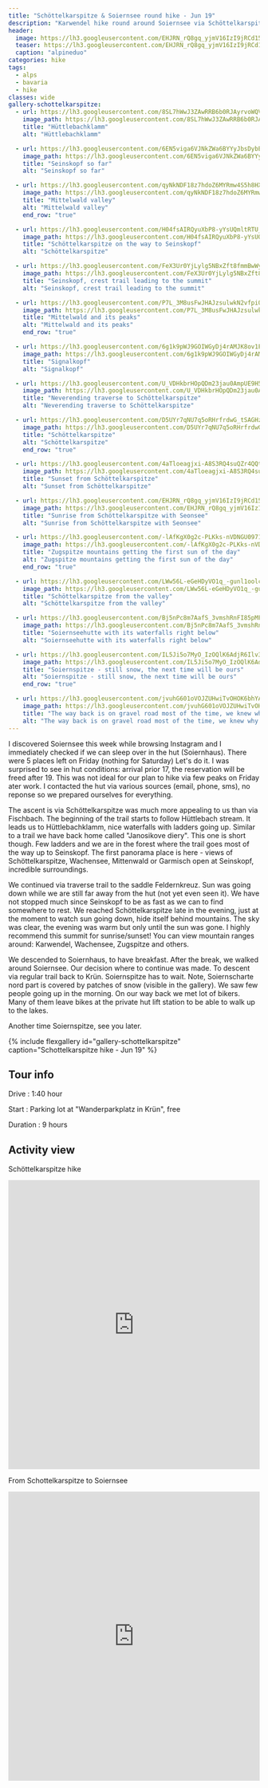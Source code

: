 ```yaml
---
title: "Schöttelkarspitze & Soiernsee round hike - Jun 19"
description: "Karwendel hike round around Soiernsee via Schöttelkarspitze"
header:
  image: https://lh3.googleusercontent.com/EHJRN_rQ8gq_yjmV16IzI9jRCd15O6IGAdZLD04PJ7OZkho5e8BjCB29j4XdVQna9wUORCZQ-Zg3_rzAPh6PlNh7dI-Roe0L7lhbqg0vEz6BWgbcJPlj6baa6XEzfg4F9vkCBXI3o0NVh4CzhnNIM__Jcr9WcM6loRuVgeyyX-uy8wlotrt-0aUu8r_a3RC6WLnyvqbqRpRzRiEWuEMbx7yzdyF1WdQrWrR0v5M6rfCx-znvuvklDdzjITkVpP62n6wrCHT_eN1IVTSEoLfsWodoFl-iKi4Em9isKQNkVy4tT8qTiZPslbLjMITBQ84owqUkOueQJ5O-ZKyHcd18elnVJHSgEIHYPOiGh55DFc1REaRPwjqp5MwxwvJU2a_RAYWxkkyokHHCyDqddsv9efDlAhBs06Jh_xlmfBKgSMBTHVq1HGa5vuuaDkC5Qoct1C9X28UakextwS9ZmBDS8PwiVOgmW7b2EwhuXallk9viuYp5rTL74MPA0u2548-3NjrHb3Kcoq9Y5aXsjvsC5y-Vj2lft212D8LEHZQBFI1j97VE2mGCRJbS43LVLFcsds1MQsDYrFz0rJYAVjY0uuWSAgKNC_f0xCiIJBfQytaI8uPcNO-2Jbek7q5N77lzt0M3ZQFoL2SJp65bOe9OlkTgSVDk3zSvpTmgH6h9mHEVy4HL7kBot_kWJW0Lg5M43nh4asYiTtErPt5n-fZi6-k_wg=w2736-h1318-no
  teaser: https://lh3.googleusercontent.com/EHJRN_rQ8gq_yjmV16IzI9jRCd15O6IGAdZLD04PJ7OZkho5e8BjCB29j4XdVQna9wUORCZQ-Zg3_rzAPh6PlNh7dI-Roe0L7lhbqg0vEz6BWgbcJPlj6baa6XEzfg4F9vkCBXI3o0NVh4CzhnNIM__Jcr9WcM6loRuVgeyyX-uy8wlotrt-0aUu8r_a3RC6WLnyvqbqRpRzRiEWuEMbx7yzdyF1WdQrWrR0v5M6rfCx-znvuvklDdzjITkVpP62n6wrCHT_eN1IVTSEoLfsWodoFl-iKi4Em9isKQNkVy4tT8qTiZPslbLjMITBQ84owqUkOueQJ5O-ZKyHcd18elnVJHSgEIHYPOiGh55DFc1REaRPwjqp5MwxwvJU2a_RAYWxkkyokHHCyDqddsv9efDlAhBs06Jh_xlmfBKgSMBTHVq1HGa5vuuaDkC5Qoct1C9X28UakextwS9ZmBDS8PwiVOgmW7b2EwhuXallk9viuYp5rTL74MPA0u2548-3NjrHb3Kcoq9Y5aXsjvsC5y-Vj2lft212D8LEHZQBFI1j97VE2mGCRJbS43LVLFcsds1MQsDYrFz0rJYAVjY0uuWSAgKNC_f0xCiIJBfQytaI8uPcNO-2Jbek7q5N77lzt0M3ZQFoL2SJp65bOe9OlkTgSVDk3zSvpTmgH6h9mHEVy4HL7kBot_kWJW0Lg5M43nh4asYiTtErPt5n-fZi6-k_wg=w800-h300-no
  caption: "alpineduo"
categories: hike
tags:
  - alps
  - bavaria
  - hike
classes: wide
gallery-schottelkarspitze:
  - url: https://lh3.googleusercontent.com/8SL7hWwJ3ZAwRRB6b0RJAyrvoWQVeEVgyK0aH0HP0O0tAD6yhuPLeOF2BaiuamSVXA7bYPWfM1ZfJ9GKTgH0M2eVQ6zq30HkHZ3bvDM1DQ4cRMJSCCrEAYlIDbuN1Z4T26jMFrmlRC5Ja2yxneUHfvee3Yr6Q1YC_DSYMO-NfZzYzO1A-_P7nMewf2mhR20Xwx-JvW5pcEl1dJu7ApQN02On7qPrLOQIb02qQLK65vVyokrt18JMlp5qqEs2l9AUGnsp5nU6T656YTEK7LETEiF3S6T6bCgfJcquulXAi-APuVrctupsUvHCmFVyT4HDKgVLt8Fw61uVckRLrPbxTRAkkMyr38dUfTjeZoP9K4kk0RMwoBdIjriHnLaraaAdXxdUoqe5WBQT7PDQw19H4xFjzCinQQzQOOBHZJpCcL-yCc7INL0q_sC2jpn2eowRdcUlU7RAczcy5pmNM7p0UuJ1YGd7Y5nDdVZdXjw4knUNw5vxL8xbgbKX_xZIyYoiCNYRRuM1hxN_pGfHIDBWjFAeGU5j7yqa11m3T3fQDWtXExWOSvcxX-63gfHg63tCgnlNhCRdRi3v1gG8cAG7IBcra028LNw_su6LvYXLN8mAxwXcDwu-gcOe-9hRbLXrhxXCb03kBJEtpkc3keeUl9YEmmuLi_d7eNradYfqTX0vvTwq2KpESI-ufjrMirZQYoBCNMDimWZWUHFeW3NgoedizQ=w1156-h1540-no
    image_path: https://lh3.googleusercontent.com/8SL7hWwJ3ZAwRRB6b0RJAyrvoWQVeEVgyK0aH0HP0O0tAD6yhuPLeOF2BaiuamSVXA7bYPWfM1ZfJ9GKTgH0M2eVQ6zq30HkHZ3bvDM1DQ4cRMJSCCrEAYlIDbuN1Z4T26jMFrmlRC5Ja2yxneUHfvee3Yr6Q1YC_DSYMO-NfZzYzO1A-_P7nMewf2mhR20Xwx-JvW5pcEl1dJu7ApQN02On7qPrLOQIb02qQLK65vVyokrt18JMlp5qqEs2l9AUGnsp5nU6T656YTEK7LETEiF3S6T6bCgfJcquulXAi-APuVrctupsUvHCmFVyT4HDKgVLt8Fw61uVckRLrPbxTRAkkMyr38dUfTjeZoP9K4kk0RMwoBdIjriHnLaraaAdXxdUoqe5WBQT7PDQw19H4xFjzCinQQzQOOBHZJpCcL-yCc7INL0q_sC2jpn2eowRdcUlU7RAczcy5pmNM7p0UuJ1YGd7Y5nDdVZdXjw4knUNw5vxL8xbgbKX_xZIyYoiCNYRRuM1hxN_pGfHIDBWjFAeGU5j7yqa11m3T3fQDWtXExWOSvcxX-63gfHg63tCgnlNhCRdRi3v1gG8cAG7IBcra028LNw_su6LvYXLN8mAxwXcDwu-gcOe-9hRbLXrhxXCb03kBJEtpkc3keeUl9YEmmuLi_d7eNradYfqTX0vvTwq2KpESI-ufjrMirZQYoBCNMDimWZWUHFeW3NgoedizQ=w300-h400-no
    title: "Hüttlebachklamm"
    alt: "Hüttlebachklamm"

  - url: https://lh3.googleusercontent.com/6EN5viga6VJNkZWa6BYYyJbsDybEeNGwVxBST6mcCYC1zDxEuxBLPpSsJWcPRQXv7Z4P_ytdKO6xo7GdOOroLfXQSChvPTgZJ5pAW-10QqsOismZEY6F8govUjDkroMmFA3tzQXGofy629WtR3O9ICM7CE594x80VZm1Z6DVdhiiwxq9dW2xVtFBSxHk0leR9FZR1GkSN4r2UUFTRGa3WBlaB7TnD_QlSgMxN5hNtJMTjcpuKdtJiMadRheKolKRHms0lEWALcXsUbnLr09UdL6K9oI8GRSdBjzcqNHZpA7vgh3Is_h6-m1a6WiwPULOxngVEdicjYRGnAc-Cgkrg1P5PLC0HXIZCMY9Et-_rCYBSTRi8oBIKu4CT4AOTGfRoF1VntKmZsMNzRk4VNEGobmVSht-ZjVFIEKfXIU7SsAK8J78LSZ-UBqNI0sTDZcO83EF2endA0sAJOWV3kganbq6SWcXjQqurh3hu-p6ixHeVNPxRIbdIVydGq4rsQcezhqgB67V00ZqaLYLdpfU1RqTgu3O6XuD8hlP-x4L41FikXisxREDPl711H5LOkEkAOsATZ8RC7NjmzTjPd9ESjY9p02vvQpRFivzxq8uxVixXRX1z75F98qNezGRhrVvLPD71EP1guYRyRN5n5q1Q83sH7NVZnZILIM8LP1Li6rtoWtI2zoEnwfYQ9jpdV0eYHpll_VT5XvswjQl702Khdsalg=w2054-h1542-no
    image_path: https://lh3.googleusercontent.com/6EN5viga6VJNkZWa6BYYyJbsDybEeNGwVxBST6mcCYC1zDxEuxBLPpSsJWcPRQXv7Z4P_ytdKO6xo7GdOOroLfXQSChvPTgZJ5pAW-10QqsOismZEY6F8govUjDkroMmFA3tzQXGofy629WtR3O9ICM7CE594x80VZm1Z6DVdhiiwxq9dW2xVtFBSxHk0leR9FZR1GkSN4r2UUFTRGa3WBlaB7TnD_QlSgMxN5hNtJMTjcpuKdtJiMadRheKolKRHms0lEWALcXsUbnLr09UdL6K9oI8GRSdBjzcqNHZpA7vgh3Is_h6-m1a6WiwPULOxngVEdicjYRGnAc-Cgkrg1P5PLC0HXIZCMY9Et-_rCYBSTRi8oBIKu4CT4AOTGfRoF1VntKmZsMNzRk4VNEGobmVSht-ZjVFIEKfXIU7SsAK8J78LSZ-UBqNI0sTDZcO83EF2endA0sAJOWV3kganbq6SWcXjQqurh3hu-p6ixHeVNPxRIbdIVydGq4rsQcezhqgB67V00ZqaLYLdpfU1RqTgu3O6XuD8hlP-x4L41FikXisxREDPl711H5LOkEkAOsATZ8RC7NjmzTjPd9ESjY9p02vvQpRFivzxq8uxVixXRX1z75F98qNezGRhrVvLPD71EP1guYRyRN5n5q1Q83sH7NVZnZILIM8LP1Li6rtoWtI2zoEnwfYQ9jpdV0eYHpll_VT5XvswjQl702Khdsalg=w400-h300-no
    title: "Seinskopf so far"
    alt: "Seinskopf so far"

  - url: https://lh3.googleusercontent.com/qyNkNDF18z7hdoZ6MYRmw4S5h8HXGZdOshlS6ILiW3K6pI1jigtXo3_nPjoiVJQyzI_nTkFpTnZDRQd8JijbGOvxV0nC3XqilKO1WnlivMJTwMdIZF7dN7CYGvUZB7XdI4h06biHMoNvk7GxBvNijZJytl652Gsoo0KIAXv_-HkvTopHDBZy8Yjp4R_SkpelnCOQzGOB7jnOyd1MOJpakYnzdFHoXGUYB0DmbXN2Dfn1Ja0O4HDCYafd-3VWgl-HPWKPpuXEIRawFdLJInYyp3GCiU_Ka-yKmbbwBkbDbOltedTUaPeyuZFLsiXUVjrLjH-w-gy5sGuAT1m50Ixl6BlPU7W6Dm11yhfO5B--cKMjn-PR98h5z-b7ikO2JqqsM1vsSixdx93QYQ6Pmz8xKIcqszHwENDODVSgeqY5yBZfWzE0Bz_9WDbtgaHQFf8z1wiXyCTP7GGhAI5ktzF8oLPli0o0V-i7lg_3HffDXRayCW-aurCwDFd9mp4CYa9B01i32a4PVRQo181eGtPUxoHmURaH8W_cpAGA0waj9kh5wmhrA4rKuO9FOG8q1OxSnFJaB3ejdjZP-hFlJxxq8MOzloKwQX9BAMvUZEfTFaZDIRIjdToRAdZ2aqIu4zGlgNQiXb_AQAXiDTZkOUXxw8cLDf5ZaMFcr5t1Idj-k6z-rXrq8DoyBpH_6-lUhRlMSp26FyF8TwiB3mAo7OuYMF59rA=w2612-h1540-no
    image_path: https://lh3.googleusercontent.com/qyNkNDF18z7hdoZ6MYRmw4S5h8HXGZdOshlS6ILiW3K6pI1jigtXo3_nPjoiVJQyzI_nTkFpTnZDRQd8JijbGOvxV0nC3XqilKO1WnlivMJTwMdIZF7dN7CYGvUZB7XdI4h06biHMoNvk7GxBvNijZJytl652Gsoo0KIAXv_-HkvTopHDBZy8Yjp4R_SkpelnCOQzGOB7jnOyd1MOJpakYnzdFHoXGUYB0DmbXN2Dfn1Ja0O4HDCYafd-3VWgl-HPWKPpuXEIRawFdLJInYyp3GCiU_Ka-yKmbbwBkbDbOltedTUaPeyuZFLsiXUVjrLjH-w-gy5sGuAT1m50Ixl6BlPU7W6Dm11yhfO5B--cKMjn-PR98h5z-b7ikO2JqqsM1vsSixdx93QYQ6Pmz8xKIcqszHwENDODVSgeqY5yBZfWzE0Bz_9WDbtgaHQFf8z1wiXyCTP7GGhAI5ktzF8oLPli0o0V-i7lg_3HffDXRayCW-aurCwDFd9mp4CYa9B01i32a4PVRQo181eGtPUxoHmURaH8W_cpAGA0waj9kh5wmhrA4rKuO9FOG8q1OxSnFJaB3ejdjZP-hFlJxxq8MOzloKwQX9BAMvUZEfTFaZDIRIjdToRAdZ2aqIu4zGlgNQiXb_AQAXiDTZkOUXxw8cLDf5ZaMFcr5t1Idj-k6z-rXrq8DoyBpH_6-lUhRlMSp26FyF8TwiB3mAo7OuYMF59rA=w400-h300-no
    title: "Mittelwald valley"
    alt: "Mittelwald valley"
    end_row: "true"

  - url: https://lh3.googleusercontent.com/H04fsAIRQyuXbP8-yYsUQmltRTU_mb6NMGSYf7f9fQBtK47JsGUCyp-1CpVfyy-gho5p36H3PMt8bb9Wnq39jBYkpT92HyEZzLkhvLzoKlbCfooRCL1F1-U5oy1zLw1wO44-j-DJ2PCivgjK5QiMsDxvE1Hz9l0fQxtfh2zPBrLhE3DuYSb96wR3j03BWCApFiT8IAarEhokrr944h0Lrh7WppeKq9em14OI8IS0GHdnQ8upSx-ILYiDu4EOg840NUxeef7pxe3V96ifBk_U3WpL5xZjac-MQeW6ciiyCrf0jYQROws-4lpxSLBddKY9vG37CphA1aHRGel-am6lrQdg7Z02VRhFErdmmUzxNgQhXduCS-oMj1O2D1sVUayK1xvy6gM7KtSrqXU69IS4o3NUeaLYtv8Bvq4AuweOpqdrLAg7JXGYSW2gkMTdnlZKJRUTXM_rPFaEw6iKN5eN0pzA3TEBKeNC0EjTI32WBD66rHoOQMkcuhQKYeP1ZNZ9cWO6xiPq21GkxSdMDBCisIAMtg9xntOUy734jnd6w_fqRIJbQ71n6XWpfefwb9pQAWTt9LlF-TlCD7VKLNnnOFpYbqmrIdPfl70R3XuhK_VTPjSEC7uNurjN9l2KR8jR6g7YywX4zvgOZDUnVhGaTEfiyJl3jdsUcw6lar7mfTqh0SMZombZnOCRtpQaSqiLnbGtjL8V5bkzGZLlTtehGhQY2A=w1156-h1540-no
    image_path: https://lh3.googleusercontent.com/H04fsAIRQyuXbP8-yYsUQmltRTU_mb6NMGSYf7f9fQBtK47JsGUCyp-1CpVfyy-gho5p36H3PMt8bb9Wnq39jBYkpT92HyEZzLkhvLzoKlbCfooRCL1F1-U5oy1zLw1wO44-j-DJ2PCivgjK5QiMsDxvE1Hz9l0fQxtfh2zPBrLhE3DuYSb96wR3j03BWCApFiT8IAarEhokrr944h0Lrh7WppeKq9em14OI8IS0GHdnQ8upSx-ILYiDu4EOg840NUxeef7pxe3V96ifBk_U3WpL5xZjac-MQeW6ciiyCrf0jYQROws-4lpxSLBddKY9vG37CphA1aHRGel-am6lrQdg7Z02VRhFErdmmUzxNgQhXduCS-oMj1O2D1sVUayK1xvy6gM7KtSrqXU69IS4o3NUeaLYtv8Bvq4AuweOpqdrLAg7JXGYSW2gkMTdnlZKJRUTXM_rPFaEw6iKN5eN0pzA3TEBKeNC0EjTI32WBD66rHoOQMkcuhQKYeP1ZNZ9cWO6xiPq21GkxSdMDBCisIAMtg9xntOUy734jnd6w_fqRIJbQ71n6XWpfefwb9pQAWTt9LlF-TlCD7VKLNnnOFpYbqmrIdPfl70R3XuhK_VTPjSEC7uNurjN9l2KR8jR6g7YywX4zvgOZDUnVhGaTEfiyJl3jdsUcw6lar7mfTqh0SMZombZnOCRtpQaSqiLnbGtjL8V5bkzGZLlTtehGhQY2A=w300-h400-no
    title: "Schöttelkarspitze on the way to Seinskopf"
    alt: "Schöttelkarspitze"

  - url: https://lh3.googleusercontent.com/FeX3Ur0YjLylg5NBxZft8fmmBwWyCRBszL4fQ_Dfb_zbK-zzXX2MSgwIkdZ-W5HOWIkyLcasqATjG23myi_Bda5URUJpssxoKJ-FzVbKOi8C2DpMCuC4e00VMPc0muSYDGQXni9ymYDgaeXynt9DnNf_HvwD2hmcuS69NtB5TSuxKfnRDgiK4y3juzFSOeiHRP2_PFvN9WhCc6Nv-aRhZwq4AXVhKAoK3E4wnwNXW3GcxLt3N5HCXVxFm_haUw6O_QD86hstC5lWTuDwZljkKKC1MO95g_PbQCHPOJV5KW0bT2Kj2hxT2ZLTYxWULi3yi13mA5QXNSRE87w___DO-m5p-VRKIX0iL9NRLHfqnsWZl13RvRO9bmQNivKJR8K7JqEkJ3bNwLN6LFp0yXZUGQtpA6-Cz79XG4ph2fKpRkShyXj56ddg6nukUVW916mt3ojDVMY7Ne6KHKYRIh_yZyr5kuuRO0v4Q126wUTG5qzMY3xR_YMAyw7Lq56fgGRikcz8Wjt-b5UmgnfKec4Zi9aJLrctDG7P_A6qKR_x4ZqzPiPZJj0jhNNqbfZ7s89pa6-uIoWTO0y_5p5zJ14NjTwu8eeZQGHi-ysBRW4hjB4mcKauyIL34SIanc-sN0qwShGwMC8ouuf3tvkgP2BZfW0pz9BGMxaklxfDqL2fVIjQj4zdnoJMYGDR5vgz7hoILZ0j2gEqT3G2si6OXHkgax5Lyg=w1156-h1540-no
    image_path: https://lh3.googleusercontent.com/FeX3Ur0YjLylg5NBxZft8fmmBwWyCRBszL4fQ_Dfb_zbK-zzXX2MSgwIkdZ-W5HOWIkyLcasqATjG23myi_Bda5URUJpssxoKJ-FzVbKOi8C2DpMCuC4e00VMPc0muSYDGQXni9ymYDgaeXynt9DnNf_HvwD2hmcuS69NtB5TSuxKfnRDgiK4y3juzFSOeiHRP2_PFvN9WhCc6Nv-aRhZwq4AXVhKAoK3E4wnwNXW3GcxLt3N5HCXVxFm_haUw6O_QD86hstC5lWTuDwZljkKKC1MO95g_PbQCHPOJV5KW0bT2Kj2hxT2ZLTYxWULi3yi13mA5QXNSRE87w___DO-m5p-VRKIX0iL9NRLHfqnsWZl13RvRO9bmQNivKJR8K7JqEkJ3bNwLN6LFp0yXZUGQtpA6-Cz79XG4ph2fKpRkShyXj56ddg6nukUVW916mt3ojDVMY7Ne6KHKYRIh_yZyr5kuuRO0v4Q126wUTG5qzMY3xR_YMAyw7Lq56fgGRikcz8Wjt-b5UmgnfKec4Zi9aJLrctDG7P_A6qKR_x4ZqzPiPZJj0jhNNqbfZ7s89pa6-uIoWTO0y_5p5zJ14NjTwu8eeZQGHi-ysBRW4hjB4mcKauyIL34SIanc-sN0qwShGwMC8ouuf3tvkgP2BZfW0pz9BGMxaklxfDqL2fVIjQj4zdnoJMYGDR5vgz7hoILZ0j2gEqT3G2si6OXHkgax5Lyg=w300-h400-no
    title: "Seinskopf, crest trail leading to the summit"
    alt: "Seinskopf, crest trail leading to the summit"

  - url: https://lh3.googleusercontent.com/P7L_3M8usFwJHAJzsulwkN2vfpi0RbdJuRf7daxQDdB42jZSgtuihvHCLRs9mIGpFnfeBKocKUCYbV60jtPOksAeDztWaJF8dodP3tJckRXMTTsMbGujS9H85XLgK884Aav1YHuqF4NqCA6ecjPqYOT8nyq7gB3ReQkQhmSISNSpyw-o3wwxP67Mq9LAlGJloI1c_EMKVnNEmJsVv4tHfeMDRGonQPXKUoLsxaYd4_D9j4GlnUlotTyldZ_NoIU029HP-Mfm4TGtSHG0J3eUSve9w4jzh0t2x1K9uebzEJHE8z7VvOqevtdksv22N5OjtKyEE87NDynmfWK-EcaWYcviqUqWNYRkrtBgumNhdhHUy_w2kAdvMQhxChc89q7_XimQ8aRUHScFWn8elt_vZFRwrtjTwz_a4y2OwAR6KBOsOkWVDuLWSbu4rBmSBfW0UzhZDVSa23eQj_zlCXyBWE-dEZYHdl94NHMXzYdNinh6OPc1G8dVpuD2A4tHNQes62bq-Gqwk026MHVmOxAHWXNekgesV4RbqY-i8jMPoL26uqvRiqb4MaPBWDucrNonsr4dFFFztDmNDWqH9Z7Dn7IK_CQCegZACRAKL5CPfptG8irB01ZGH0V6eypUMNQ1eYtCu55EpQByehOOLbclG2cjjM0wxk8uS0NpmsQSACGHRYWuejlPY4PZxNn2tIHmkwZTCb9FTebJq3pwGDDYDdvrFg=w2736-h1116-no
    image_path: https://lh3.googleusercontent.com/P7L_3M8usFwJHAJzsulwkN2vfpi0RbdJuRf7daxQDdB42jZSgtuihvHCLRs9mIGpFnfeBKocKUCYbV60jtPOksAeDztWaJF8dodP3tJckRXMTTsMbGujS9H85XLgK884Aav1YHuqF4NqCA6ecjPqYOT8nyq7gB3ReQkQhmSISNSpyw-o3wwxP67Mq9LAlGJloI1c_EMKVnNEmJsVv4tHfeMDRGonQPXKUoLsxaYd4_D9j4GlnUlotTyldZ_NoIU029HP-Mfm4TGtSHG0J3eUSve9w4jzh0t2x1K9uebzEJHE8z7VvOqevtdksv22N5OjtKyEE87NDynmfWK-EcaWYcviqUqWNYRkrtBgumNhdhHUy_w2kAdvMQhxChc89q7_XimQ8aRUHScFWn8elt_vZFRwrtjTwz_a4y2OwAR6KBOsOkWVDuLWSbu4rBmSBfW0UzhZDVSa23eQj_zlCXyBWE-dEZYHdl94NHMXzYdNinh6OPc1G8dVpuD2A4tHNQes62bq-Gqwk026MHVmOxAHWXNekgesV4RbqY-i8jMPoL26uqvRiqb4MaPBWDucrNonsr4dFFFztDmNDWqH9Z7Dn7IK_CQCegZACRAKL5CPfptG8irB01ZGH0V6eypUMNQ1eYtCu55EpQByehOOLbclG2cjjM0wxk8uS0NpmsQSACGHRYWuejlPY4PZxNn2tIHmkwZTCb9FTebJq3pwGDDYDdvrFg=w400-h300-no
    title: "Mittelwald and its peaks"
    alt: "Mittelwald and its peaks"
    end_row: "true"

  - url: https://lh3.googleusercontent.com/6g1k9pWJ9GOIWGyDj4rAMJK8ov1FLnKmpJ3yEWyN8Na-RUgYeO00RpfxemKGYLCHo7TnRoJ5n7XqZXKH_Kla3eK8BQylxhqN9x59KM50GuscQEJmU5TBhKHGfVB7A-eC1TQDN-J4FTgiIinvZC1AuXXc4QszfRe-c-G9xi0So6D1YaLnwY9e_ut4iWirch8h05uhU2Oh6y3DJu3e2DMsCJGsmwBxfkrftVXM6d4QmFDc7Fa6DN_X9je6VUlQ6Y_wOmxbz9KwDnKeMbRJXNAzVJ9Rs7vNaXs3oHCgUIvw9wUjffZrthdysZh97ld2hGzfkvyf11nG9yFROeUxn7WUfA6p5DnIyjS7rF-wdUztATyNh5yI9vDpuYi1tWyvMpIrCmZIDk7qsL8FcgAGwjWCKxWrr9NAU9bmKumALHgdMXjZhsv4xigCN8ziM70Xrnq8zrWauAzVmFqNgUvo7qXemmQeyHlOOHfC28CJx1T4cK50jp3I1yOyjCQ0Ft-KgU0QMPkoitA2F_T7FMyxZ83wRlkS4zos6zcgd6ecYAEtGZmFGE1jBK7mhxj1Kn1ZCoCc_jCtJu7UVAlAx0sb4Hx4tVjMSUNarseplakWNZo1vkShmgMVGxfs7F_IXmBT8CDqlfOGQSiVDYY93y25fIh3F-xlCAfL5Z62caREpjXEUMDvoZxy0pq4Gvkx0ZL5BJgC-lkrzRVVjeYpp8KqcA22Z06hrA=w2054-h1542-no
    image_path: https://lh3.googleusercontent.com/6g1k9pWJ9GOIWGyDj4rAMJK8ov1FLnKmpJ3yEWyN8Na-RUgYeO00RpfxemKGYLCHo7TnRoJ5n7XqZXKH_Kla3eK8BQylxhqN9x59KM50GuscQEJmU5TBhKHGfVB7A-eC1TQDN-J4FTgiIinvZC1AuXXc4QszfRe-c-G9xi0So6D1YaLnwY9e_ut4iWirch8h05uhU2Oh6y3DJu3e2DMsCJGsmwBxfkrftVXM6d4QmFDc7Fa6DN_X9je6VUlQ6Y_wOmxbz9KwDnKeMbRJXNAzVJ9Rs7vNaXs3oHCgUIvw9wUjffZrthdysZh97ld2hGzfkvyf11nG9yFROeUxn7WUfA6p5DnIyjS7rF-wdUztATyNh5yI9vDpuYi1tWyvMpIrCmZIDk7qsL8FcgAGwjWCKxWrr9NAU9bmKumALHgdMXjZhsv4xigCN8ziM70Xrnq8zrWauAzVmFqNgUvo7qXemmQeyHlOOHfC28CJx1T4cK50jp3I1yOyjCQ0Ft-KgU0QMPkoitA2F_T7FMyxZ83wRlkS4zos6zcgd6ecYAEtGZmFGE1jBK7mhxj1Kn1ZCoCc_jCtJu7UVAlAx0sb4Hx4tVjMSUNarseplakWNZo1vkShmgMVGxfs7F_IXmBT8CDqlfOGQSiVDYY93y25fIh3F-xlCAfL5Z62caREpjXEUMDvoZxy0pq4Gvkx0ZL5BJgC-lkrzRVVjeYpp8KqcA22Z06hrA=w400-h300-no 
    title: "Signalkopf"
    alt: "Signalkopf"

  - url: https://lh3.googleusercontent.com/U_VDHkbrHOpQDm23jau0AmpUE9H5JMzxxXCJEooN1MAFdqpsDNwd42Htah_H9oYECVf6MRpvmGGlwyQnAXOAjOIt74JGAZhFjG7Wa6o6o4utIVDhjJ-KOuw8mGv8dRPJhUSpQGjtnfJ7gVyEtlA6N5fWxlsIDUswRUsntJ_QhHG8off4JNTporGrxa3TpCLl-zPJKmTM4inXpJGK1ScivfulYTL8nxt49kiVqqHyytho2ZUCsYFyaDuHdlis2FyKkFxHom9UjTGBQxKYUHZhXiH1OWfcn_hJTZzebX01RGpEaA129I0HQvTxWOnCJ_aZIAIofTZAy0TBejcKCkz1ReT8MmVCHrQL24Vb0Ig-_4aioxIqaELbWXpdwQ9dX7WHwldf9ckTDQ4GtsytfQAg0QkETJXlSpOyRNcjUV40GnLT8udiQF74EJ_gKmsblBHAaV-RYXgcJX2E_WOkLrT1l31ei5K-KpgMroLX4-KnaE4yx-weQ_om5CNfpgcvkuBoANntvq4g4UxxcVkb_IEacsXbq9JJPTPkT_91Gs9Y10aPL6c-WndHWXUzGlzp1Cw-P3Vbn9EH1yCvGHhhdhYj2s-_jA4GAk8ninduqp0WA240TdJUdTN1mYZ7Kk3_s6MltR8I79vb8wrRr14EyO0UqlNNVjuMHINgXQzXBStRqaXdO8SpS69Bs6BWFESb258gWcp-XAFiStLk5SbeRtVv8kNXGA=w1156-h1540-no
    image_path: https://lh3.googleusercontent.com/U_VDHkbrHOpQDm23jau0AmpUE9H5JMzxxXCJEooN1MAFdqpsDNwd42Htah_H9oYECVf6MRpvmGGlwyQnAXOAjOIt74JGAZhFjG7Wa6o6o4utIVDhjJ-KOuw8mGv8dRPJhUSpQGjtnfJ7gVyEtlA6N5fWxlsIDUswRUsntJ_QhHG8off4JNTporGrxa3TpCLl-zPJKmTM4inXpJGK1ScivfulYTL8nxt49kiVqqHyytho2ZUCsYFyaDuHdlis2FyKkFxHom9UjTGBQxKYUHZhXiH1OWfcn_hJTZzebX01RGpEaA129I0HQvTxWOnCJ_aZIAIofTZAy0TBejcKCkz1ReT8MmVCHrQL24Vb0Ig-_4aioxIqaELbWXpdwQ9dX7WHwldf9ckTDQ4GtsytfQAg0QkETJXlSpOyRNcjUV40GnLT8udiQF74EJ_gKmsblBHAaV-RYXgcJX2E_WOkLrT1l31ei5K-KpgMroLX4-KnaE4yx-weQ_om5CNfpgcvkuBoANntvq4g4UxxcVkb_IEacsXbq9JJPTPkT_91Gs9Y10aPL6c-WndHWXUzGlzp1Cw-P3Vbn9EH1yCvGHhhdhYj2s-_jA4GAk8ninduqp0WA240TdJUdTN1mYZ7Kk3_s6MltR8I79vb8wrRr14EyO0UqlNNVjuMHINgXQzXBStRqaXdO8SpS69Bs6BWFESb258gWcp-XAFiStLk5SbeRtVv8kNXGA=w300-h400-no
    title: "Neverending traverse to Schöttelkarspitze"
    alt: "Neverending traverse to Schöttelkarspitze"

  - url: https://lh3.googleusercontent.com/D5UYr7qNU7q5oRHrfrdwG_tSAGHzwGdmHKocy7-_hE2A-UtIHY3oDE-WvFoaHJVeJpQCYP25voqF5_Bqbn_5REvzTWDERMthcZV2bTmGVZm2Wyz2z6Sa3PIzVrAH4q2g5sCroAwRYoffAUJDTzkCeM0QHu9EhBTtBqSAmnuRIr07Ef2ExYG1rY4XO2G4PR4CbJj7k2d-7mgDqZC6GUdwaHMwWLoFNBzidcBjxmDI1qWtDOunob-kgiJ-V6VjywJ2fy4JAt0d9ksiVS_zyG40vEu-RN_owO4lJk55R-PMyidJDqrLnOX1N0Zy1uPv_iAsC2YpA1EVb1EiUkU2ifLt9qGsqPW4gpvMM0XiBsPwj-YWy0ebIFxFJF9q6dzRLHnmnFPZzTUGd9XUfKrlNITJGDm1auC3IxdyTTXiIDB8shDbNGN_3dVEWtfjn-JEYn67rzmfLEHup-TG0I34dQVZmWwS884Hh3r46_RfIgQkUZffAQXgBXN_GoXlpxjBC-8Jy-m9PCJ6GGwmy_q0-P9kyoWjSyekfCKyIiAUB-dedHnX-G5M8uU5tlkK3D_hAur7XVz4TTnw3ClRhCro95lwtTSlZuD6foZ49GuQ68Q2kuAVVglKmSawOngxviYjsjgWkVK2euREWZFa4j6uzkjgr7J6bmjFqDibPQR1uQCOLVp9BaZmFT3eByboTtwFub5XdORYAG5teSs0N9j-Fn8mufPStw=w1156-h1540-no
    image_path: https://lh3.googleusercontent.com/D5UYr7qNU7q5oRHrfrdwG_tSAGHzwGdmHKocy7-_hE2A-UtIHY3oDE-WvFoaHJVeJpQCYP25voqF5_Bqbn_5REvzTWDERMthcZV2bTmGVZm2Wyz2z6Sa3PIzVrAH4q2g5sCroAwRYoffAUJDTzkCeM0QHu9EhBTtBqSAmnuRIr07Ef2ExYG1rY4XO2G4PR4CbJj7k2d-7mgDqZC6GUdwaHMwWLoFNBzidcBjxmDI1qWtDOunob-kgiJ-V6VjywJ2fy4JAt0d9ksiVS_zyG40vEu-RN_owO4lJk55R-PMyidJDqrLnOX1N0Zy1uPv_iAsC2YpA1EVb1EiUkU2ifLt9qGsqPW4gpvMM0XiBsPwj-YWy0ebIFxFJF9q6dzRLHnmnFPZzTUGd9XUfKrlNITJGDm1auC3IxdyTTXiIDB8shDbNGN_3dVEWtfjn-JEYn67rzmfLEHup-TG0I34dQVZmWwS884Hh3r46_RfIgQkUZffAQXgBXN_GoXlpxjBC-8Jy-m9PCJ6GGwmy_q0-P9kyoWjSyekfCKyIiAUB-dedHnX-G5M8uU5tlkK3D_hAur7XVz4TTnw3ClRhCro95lwtTSlZuD6foZ49GuQ68Q2kuAVVglKmSawOngxviYjsjgWkVK2euREWZFa4j6uzkjgr7J6bmjFqDibPQR1uQCOLVp9BaZmFT3eByboTtwFub5XdORYAG5teSs0N9j-Fn8mufPStw=w300-h400-no
    title: "Schöttelkarspitze"
    alt: "Schöttelkarspitze"
    end_row: "true"

  - url: https://lh3.googleusercontent.com/4aTloeagjxi-A8S3RQ4suQZr4QQtxQYNWo-3DjfWq-MXgNs81yl__QbFJl7nzemO0frCwaURVZ06oFYZqQLJZDm5qAY2d_e7mp0CzLxz6g4bjoEXbFMRY2M3CZfnkX0dFRux5x7SfIlDHrH30xA0RkydwJdUHkdNgfX00boJK2VrVsU136LToqfNveQFqUmcmITmGJ0yQMhDOLQZbJ7NZQvWQncu6Youh4i2fs8Uq5RLyvPZARuHDsdEKMk1wLy14mISNCSBn5o9EqIf0dehA_n4ELFvWySWbYammf4QqmSHI7QIe7ElOxI5EqOeP9TfAqYP7xfSFTLtLXI6ZZebVlIA1Hcq-RhCKrOhRXCWDMcfKaqISYLA-6bJP6qwhao65hnxxAfJ57ataiTxQrUY7SjSiPbrA03NUPxC1nmEWKDWYi4QBs7QhapCFxOXOb-d-iZ_BMazJnZ3ziWDK923rF7Ilymjw_D_FlwKfp2lSsSjGTKfDqh6DDtpl-CQA8HqmC-0w-WZcDgB6KfFqcdo8AXKmW7q3NycElaAzbHhYyRh6siZ-4AZqNVsxKekiy3UbqYEtmGoyF2hiIvOR4mUuVxZESB66JZXYq6ttq9w1iZL48xWoXY33Sd-lDAos6Tq29vcyugL-y6lVa49lOggYfv-li2GBwWJW3XSe7qlJIRCx-KEDVjZsTHamBcJlTwUjSNvGyV6zyWD5DTiGAYgAzp0DA=w2054-h1542-no
    image_path: https://lh3.googleusercontent.com/4aTloeagjxi-A8S3RQ4suQZr4QQtxQYNWo-3DjfWq-MXgNs81yl__QbFJl7nzemO0frCwaURVZ06oFYZqQLJZDm5qAY2d_e7mp0CzLxz6g4bjoEXbFMRY2M3CZfnkX0dFRux5x7SfIlDHrH30xA0RkydwJdUHkdNgfX00boJK2VrVsU136LToqfNveQFqUmcmITmGJ0yQMhDOLQZbJ7NZQvWQncu6Youh4i2fs8Uq5RLyvPZARuHDsdEKMk1wLy14mISNCSBn5o9EqIf0dehA_n4ELFvWySWbYammf4QqmSHI7QIe7ElOxI5EqOeP9TfAqYP7xfSFTLtLXI6ZZebVlIA1Hcq-RhCKrOhRXCWDMcfKaqISYLA-6bJP6qwhao65hnxxAfJ57ataiTxQrUY7SjSiPbrA03NUPxC1nmEWKDWYi4QBs7QhapCFxOXOb-d-iZ_BMazJnZ3ziWDK923rF7Ilymjw_D_FlwKfp2lSsSjGTKfDqh6DDtpl-CQA8HqmC-0w-WZcDgB6KfFqcdo8AXKmW7q3NycElaAzbHhYyRh6siZ-4AZqNVsxKekiy3UbqYEtmGoyF2hiIvOR4mUuVxZESB66JZXYq6ttq9w1iZL48xWoXY33Sd-lDAos6Tq29vcyugL-y6lVa49lOggYfv-li2GBwWJW3XSe7qlJIRCx-KEDVjZsTHamBcJlTwUjSNvGyV6zyWD5DTiGAYgAzp0DA=w400-h300-no
    title: "Sunset from Schöttelkarspitze"
    alt: "Sunset from Schöttelkarspitze"

  - url: https://lh3.googleusercontent.com/EHJRN_rQ8gq_yjmV16IzI9jRCd15O6IGAdZLD04PJ7OZkho5e8BjCB29j4XdVQna9wUORCZQ-Zg3_rzAPh6PlNh7dI-Roe0L7lhbqg0vEz6BWgbcJPlj6baa6XEzfg4F9vkCBXI3o0NVh4CzhnNIM__Jcr9WcM6loRuVgeyyX-uy8wlotrt-0aUu8r_a3RC6WLnyvqbqRpRzRiEWuEMbx7yzdyF1WdQrWrR0v5M6rfCx-znvuvklDdzjITkVpP62n6wrCHT_eN1IVTSEoLfsWodoFl-iKi4Em9isKQNkVy4tT8qTiZPslbLjMITBQ84owqUkOueQJ5O-ZKyHcd18elnVJHSgEIHYPOiGh55DFc1REaRPwjqp5MwxwvJU2a_RAYWxkkyokHHCyDqddsv9efDlAhBs06Jh_xlmfBKgSMBTHVq1HGa5vuuaDkC5Qoct1C9X28UakextwS9ZmBDS8PwiVOgmW7b2EwhuXallk9viuYp5rTL74MPA0u2548-3NjrHb3Kcoq9Y5aXsjvsC5y-Vj2lft212D8LEHZQBFI1j97VE2mGCRJbS43LVLFcsds1MQsDYrFz0rJYAVjY0uuWSAgKNC_f0xCiIJBfQytaI8uPcNO-2Jbek7q5N77lzt0M3ZQFoL2SJp65bOe9OlkTgSVDk3zSvpTmgH6h9mHEVy4HL7kBot_kWJW0Lg5M43nh4asYiTtErPt5n-fZi6-k_wg=w2736-h1318-no
    image_path: https://lh3.googleusercontent.com/EHJRN_rQ8gq_yjmV16IzI9jRCd15O6IGAdZLD04PJ7OZkho5e8BjCB29j4XdVQna9wUORCZQ-Zg3_rzAPh6PlNh7dI-Roe0L7lhbqg0vEz6BWgbcJPlj6baa6XEzfg4F9vkCBXI3o0NVh4CzhnNIM__Jcr9WcM6loRuVgeyyX-uy8wlotrt-0aUu8r_a3RC6WLnyvqbqRpRzRiEWuEMbx7yzdyF1WdQrWrR0v5M6rfCx-znvuvklDdzjITkVpP62n6wrCHT_eN1IVTSEoLfsWodoFl-iKi4Em9isKQNkVy4tT8qTiZPslbLjMITBQ84owqUkOueQJ5O-ZKyHcd18elnVJHSgEIHYPOiGh55DFc1REaRPwjqp5MwxwvJU2a_RAYWxkkyokHHCyDqddsv9efDlAhBs06Jh_xlmfBKgSMBTHVq1HGa5vuuaDkC5Qoct1C9X28UakextwS9ZmBDS8PwiVOgmW7b2EwhuXallk9viuYp5rTL74MPA0u2548-3NjrHb3Kcoq9Y5aXsjvsC5y-Vj2lft212D8LEHZQBFI1j97VE2mGCRJbS43LVLFcsds1MQsDYrFz0rJYAVjY0uuWSAgKNC_f0xCiIJBfQytaI8uPcNO-2Jbek7q5N77lzt0M3ZQFoL2SJp65bOe9OlkTgSVDk3zSvpTmgH6h9mHEVy4HL7kBot_kWJW0Lg5M43nh4asYiTtErPt5n-fZi6-k_wg=w400-h300-no
    title: "Sunrise from Schöttelkarspitze with Seonsee"
    alt: "Sunrise from Schöttelkarspitze with Seonsee"

  - url: https://lh3.googleusercontent.com/-lAfKgX0g2c-PLKks-nVDNGU0971R5tJAe8OJnVmPucJYawcuz-aQhbzIgR4bvqgelIHKIH2SRfnU3vPzIs3Flqvly1Ako0EAolO-EN8ooFdbKu8NnybJqSED4ipxkiaUT_it6wGeDf75fbLJXTLmflblmGjBl_uBsqjlu5h1vxRZzm82b4hoMLSH6p7iPQg6ysv6c3aowOSzwzrPXLWXVVbdZOjSYNo7sJkdWmpSdFyvBuVg6FjGbgm4YBWofRZfiO6OsOB1SRbsaSRSLVNZvoMockZGMAjLlGKQtN5jRTuwbELkti3clh5ZDZ385t5O8COrKSOQq25AYErFoGZCLpidscZ_UuckBTwSUmfbdU50dEiZDfFqxYQq0N-Xr98GeteiDjgbLKkNOhHnjCq4kT_rtYaDHMlIINpr2XARZfTppaLX_lTTcBln_FXKLs_EvEkuXzoAZDEzcjwhNOXvy0vhgxXBsBynOk60y8BSHudWrk5jbzQtr4CMjw7LUlHViB3KP6tWZf_az4Z9XKZaSeDCx50PTbR0uq4rRUYSaIfcZJpVFpd2UCmaNygIb06mnGmSugEpdWBqw1N0rFTtCErVqI1LRndWbyDLxp18RXj347Q393yVF2HoF0_SdI3PzVsdNYdwLwiJzBW3FO2gzPZn2ND1EAr79t-gtAtDWCgpxswPTFMRCHCmtVYqb1-vVhznY0N4E3wGtrs-YbHYMqu4Q=w1992-h1494-no
    image_path: https://lh3.googleusercontent.com/-lAfKgX0g2c-PLKks-nVDNGU0971R5tJAe8OJnVmPucJYawcuz-aQhbzIgR4bvqgelIHKIH2SRfnU3vPzIs3Flqvly1Ako0EAolO-EN8ooFdbKu8NnybJqSED4ipxkiaUT_it6wGeDf75fbLJXTLmflblmGjBl_uBsqjlu5h1vxRZzm82b4hoMLSH6p7iPQg6ysv6c3aowOSzwzrPXLWXVVbdZOjSYNo7sJkdWmpSdFyvBuVg6FjGbgm4YBWofRZfiO6OsOB1SRbsaSRSLVNZvoMockZGMAjLlGKQtN5jRTuwbELkti3clh5ZDZ385t5O8COrKSOQq25AYErFoGZCLpidscZ_UuckBTwSUmfbdU50dEiZDfFqxYQq0N-Xr98GeteiDjgbLKkNOhHnjCq4kT_rtYaDHMlIINpr2XARZfTppaLX_lTTcBln_FXKLs_EvEkuXzoAZDEzcjwhNOXvy0vhgxXBsBynOk60y8BSHudWrk5jbzQtr4CMjw7LUlHViB3KP6tWZf_az4Z9XKZaSeDCx50PTbR0uq4rRUYSaIfcZJpVFpd2UCmaNygIb06mnGmSugEpdWBqw1N0rFTtCErVqI1LRndWbyDLxp18RXj347Q393yVF2HoF0_SdI3PzVsdNYdwLwiJzBW3FO2gzPZn2ND1EAr79t-gtAtDWCgpxswPTFMRCHCmtVYqb1-vVhznY0N4E3wGtrs-YbHYMqu4Q=w400-h300-no
    title: "Zugspitze mountains getting the first sun of the day"
    alt: "Zugspitze mountains getting the first sun of the day"
    end_row: "true"

  - url: https://lh3.googleusercontent.com/LWw56L-eGeHDyVO1q_-gunl1oolc-q8h4TehRA8udPNLrL8LPM_WvbgpMKakxvCfd-YJ1RzEXcVvqwKNQbsTfzMTPGTdKH_AsrPWh56bq5KIUFtTkUtpBFzqtoNz1cCmzzxSeLmsnskfVb1cxnFCve_f3AibOpb1ScA98P2fs83esI0kAu_MI0ZzbWGuybDt-RFrpQHgkQXfVahYgJ1cLHe6o9F_vevIgwxT5q6qyT74fjCAGDKJ2L1QZqWKGI83oeFdIpfuIPkqOR2N5LUhJxc3vPTa4DVOpZxcrKsbr1BdXH6jNrXMKRcMM-xhgcYcgqTDO64gspo7CrBkF_vG6Fo8kTqbk8m7R6vqGVCTYV-yswagedMcUqsuqULzdtIpCpnKKILlQm0aoAD7_RNsP6wH7QrU95BtKXoX38KaND0NUxQxvgVv2Q78cygK293yQxSCd3nAYrkFXwxwh33p6fLl2n75x1vWU_PlBnNKT6M85EtaYBacSr49NbV7pDr4qZzqsEC51rPcrEzmDnPHWQAVBHjUZB2X7EPtoiaJ2wlQ6KIXCB3ruJ3r-ZojvnS4JdU5Mli_np20kJcoInxFQpVsrj7NF2LQ8pirWwx5z82VLe8A-DKBCKfBd3tecW1LYTOfCO75rZVjstcDoszKD4fjDI4NGFFyc2dhg0S6LsEokQM52GU87wHDNSGzdszmowqxSZKl430FBKBiDgAT-VWufg=w1156-h1540-no 
    image_path: https://lh3.googleusercontent.com/LWw56L-eGeHDyVO1q_-gunl1oolc-q8h4TehRA8udPNLrL8LPM_WvbgpMKakxvCfd-YJ1RzEXcVvqwKNQbsTfzMTPGTdKH_AsrPWh56bq5KIUFtTkUtpBFzqtoNz1cCmzzxSeLmsnskfVb1cxnFCve_f3AibOpb1ScA98P2fs83esI0kAu_MI0ZzbWGuybDt-RFrpQHgkQXfVahYgJ1cLHe6o9F_vevIgwxT5q6qyT74fjCAGDKJ2L1QZqWKGI83oeFdIpfuIPkqOR2N5LUhJxc3vPTa4DVOpZxcrKsbr1BdXH6jNrXMKRcMM-xhgcYcgqTDO64gspo7CrBkF_vG6Fo8kTqbk8m7R6vqGVCTYV-yswagedMcUqsuqULzdtIpCpnKKILlQm0aoAD7_RNsP6wH7QrU95BtKXoX38KaND0NUxQxvgVv2Q78cygK293yQxSCd3nAYrkFXwxwh33p6fLl2n75x1vWU_PlBnNKT6M85EtaYBacSr49NbV7pDr4qZzqsEC51rPcrEzmDnPHWQAVBHjUZB2X7EPtoiaJ2wlQ6KIXCB3ruJ3r-ZojvnS4JdU5Mli_np20kJcoInxFQpVsrj7NF2LQ8pirWwx5z82VLe8A-DKBCKfBd3tecW1LYTOfCO75rZVjstcDoszKD4fjDI4NGFFyc2dhg0S6LsEokQM52GU87wHDNSGzdszmowqxSZKl430FBKBiDgAT-VWufg=w300-h400-no
    title: "Schöttelkarspitze from the valley"
    alt: "Schöttelkarspitze from the valley"

  - url: https://lh3.googleusercontent.com/Bj5nPc8m7AafS_3vmshRnFI85pMFFZVdPzI2y4HauJTXVvtevgGEnqXP0mFPTixPG4_SQJMDXWpCmh5P0vOFoMVDMMLxxA18s7J-NHKa31nH79pRFuH3rzDkpUQesbFSbOwm1o_4_bcYjqJmaA-9AFoBGuXM0IwrmLwtAk3vY5Eb7j0FIsU0vdkA9HWfnXq2WQe1mi4QCFhT8UjbpDN9UuXWjidwSRtQFQnp9UWyiE8UCtXEYtAPusc3mPOj8O00gQN9_cbf_F0BJlPcV4fT0xeV539Suy5fD-J5K2ylwidfqQ82VVBF2r3hvqUgS2MhF5JzUEPK8qgWXpkvPgh-RG2JCk8ik9IyLdvOY_Tb5IOZHMhwcqk-bU0RYzfL8y223sE3QyOJJtkG9YxGc-9vvwQn7VUXSRShHCO28L-90inVZFNunGnay2OZ90D4t-bf2b0dYCbITBVF1tZ098JktWxAEz5CGG5xl036-f0oFmwYBJ2CrYs8RW7LDbaHMt7C3YMzi-GcwEeYJKfEXuV8Gax5Mlw4nq9-HSGodxckFBAvnvxFqytsF3R6rDdqrp6hVLZxCo9AVZiijiHVnSPZy-98aXavmvmcAgsvU8imoaUqvOGU-vP0Q4udTX68pjCcOXvfnETbxlOIQSEwqdpyzpxvFiRXroo9xKJ4P7txS5XA3x78tZ9U-dsjw4_wOEF_r5gZCJoJU3bQ69wHOpocJK8vTQ=w1156-h1540-no 
    image_path: https://lh3.googleusercontent.com/Bj5nPc8m7AafS_3vmshRnFI85pMFFZVdPzI2y4HauJTXVvtevgGEnqXP0mFPTixPG4_SQJMDXWpCmh5P0vOFoMVDMMLxxA18s7J-NHKa31nH79pRFuH3rzDkpUQesbFSbOwm1o_4_bcYjqJmaA-9AFoBGuXM0IwrmLwtAk3vY5Eb7j0FIsU0vdkA9HWfnXq2WQe1mi4QCFhT8UjbpDN9UuXWjidwSRtQFQnp9UWyiE8UCtXEYtAPusc3mPOj8O00gQN9_cbf_F0BJlPcV4fT0xeV539Suy5fD-J5K2ylwidfqQ82VVBF2r3hvqUgS2MhF5JzUEPK8qgWXpkvPgh-RG2JCk8ik9IyLdvOY_Tb5IOZHMhwcqk-bU0RYzfL8y223sE3QyOJJtkG9YxGc-9vvwQn7VUXSRShHCO28L-90inVZFNunGnay2OZ90D4t-bf2b0dYCbITBVF1tZ098JktWxAEz5CGG5xl036-f0oFmwYBJ2CrYs8RW7LDbaHMt7C3YMzi-GcwEeYJKfEXuV8Gax5Mlw4nq9-HSGodxckFBAvnvxFqytsF3R6rDdqrp6hVLZxCo9AVZiijiHVnSPZy-98aXavmvmcAgsvU8imoaUqvOGU-vP0Q4udTX68pjCcOXvfnETbxlOIQSEwqdpyzpxvFiRXroo9xKJ4P7txS5XA3x78tZ9U-dsjw4_wOEF_r5gZCJoJU3bQ69wHOpocJK8vTQ=w300-h400-no
    title: "Soiernseehutte with its waterfalls right below"
    alt: "Soiernseehutte with its waterfalls right below"

  - url: https://lh3.googleusercontent.com/IL5Ji5o7MyO_IzOQlK6AdjR6Ilv3UVhF_eUIlfZZ88jYsqnBOXHasKvMrY_LCaH95zRPUvt-6ltMo-jDMZ_x0pWqi1VME5X_61r4PUQT29X16KJWCyLjCbkBxyIRKzSUNhC_HJwTQV26FQbUv2fWdccVlhskocid1QaYTlGvS6Jv5mYAvwKen9haZVC19lQpvsm4lCgJAncDY7YghJ56aq49wpWjfHGfwNwQdEVZZaWI9xg5ciB3h4y0fjJ-f73YbXdNfTC7FFwwtDIT0j23g4skR5MJu-I19GUF-URHGapymlNDBovH9h9fzyyrsyULuFT_9lI8aYvWKYrQn8s5daBnu_QwAspqEmxZp_K15w4r0GSgz5Z0MN0_vCu8d9ehPzI-oaiPqIAvYsRDQe0IIcwPLW-t9lMLCefxqX8xnUdq0fN7_7otA10_ibgJhBi0D6zglC6dPWOaR7JB28fJ0JKk97DeCdMaemLzSMoFuIn1lYW0T3c109Fmq5SqkI4vtVkOdpPZj5RUqj78Ws4vnmfEAYaIa7B9HrQiPXxZfrsxIwEFHw_oonQpXpsd7u-dc7XPzX_9SZmlavk2ZYr6WhIpL-B94DueQGMgEoQu0pWtj52YTuQPydMFet6QeVGuP7fhSzWDKjLXV0SjJsSARHpMM8K5kulDaArcLY-VqVo5eoEZO79WAvKKHSBOhQpWcScZZzJvntZl2X82F8gDCaRHaw=w1156-h1540-no
    image_path: https://lh3.googleusercontent.com/IL5Ji5o7MyO_IzOQlK6AdjR6Ilv3UVhF_eUIlfZZ88jYsqnBOXHasKvMrY_LCaH95zRPUvt-6ltMo-jDMZ_x0pWqi1VME5X_61r4PUQT29X16KJWCyLjCbkBxyIRKzSUNhC_HJwTQV26FQbUv2fWdccVlhskocid1QaYTlGvS6Jv5mYAvwKen9haZVC19lQpvsm4lCgJAncDY7YghJ56aq49wpWjfHGfwNwQdEVZZaWI9xg5ciB3h4y0fjJ-f73YbXdNfTC7FFwwtDIT0j23g4skR5MJu-I19GUF-URHGapymlNDBovH9h9fzyyrsyULuFT_9lI8aYvWKYrQn8s5daBnu_QwAspqEmxZp_K15w4r0GSgz5Z0MN0_vCu8d9ehPzI-oaiPqIAvYsRDQe0IIcwPLW-t9lMLCefxqX8xnUdq0fN7_7otA10_ibgJhBi0D6zglC6dPWOaR7JB28fJ0JKk97DeCdMaemLzSMoFuIn1lYW0T3c109Fmq5SqkI4vtVkOdpPZj5RUqj78Ws4vnmfEAYaIa7B9HrQiPXxZfrsxIwEFHw_oonQpXpsd7u-dc7XPzX_9SZmlavk2ZYr6WhIpL-B94DueQGMgEoQu0pWtj52YTuQPydMFet6QeVGuP7fhSzWDKjLXV0SjJsSARHpMM8K5kulDaArcLY-VqVo5eoEZO79WAvKKHSBOhQpWcScZZzJvntZl2X82F8gDCaRHaw=w300-h400-no
    title: "Soiernspitze - still snow, the next time will be ours"
    alt: "Soiernspitze - still snow, the next time will be ours"
    end_row: "true"

  - url: https://lh3.googleusercontent.com/jvuhG601oVOJZUHwiTvOHOK6bhYAKVEmiZAGM_6-vrhWT0-zRsYjvTEmF3fyunJmBhaAcNYhqfeD1qs5lx3lQxlZOBTM6JkLezDnzXdDfteDQK1cWtS8u54I3-NQlyyBf2jXrIP4Y8INJ4FWCbzzuRyJF4lJaHd0uoGIXEPyYTIUp34KLRVpYR1ybfviiPP1IOIK1dUnl9tpcMvTFJtm9Sbk7DOA0wtfD1beljhxtZGKVBTmWpOIZ-xMU8glSokGB9d0QATt99hJV3dnfL3eW0bTmDg9qmZjZRPr81p8zMaU6-Y57FYgQ0R22BO8y1P3lNNcy5wC81p9Ectn8wBxJ85zXf8B7YqRXZ69wHC3lVGu9UwWi3w61JLP3Maw203XbR4xbqcVOeiT0DrISyzxxhX6-J7_WQGvsph6QXstH4o1507lrjp7af2e25pn9q93O7oYMo3hMbEd9cedRoInb0WHLfoozdHThC1_EECSDg1GfLw3dG6XVwAwiVjmD0oy9vG0LC1AKOdGWGJ_Wr8QZGcThbTnem3mPTa1_8a2LF374xk3MGqnxI622p7jqwuNyRsOAlpiadh-v90O-WiJjL4zqFgi8VHOlGs5JY8CrZ_D4lcmbQcam-3tPtoUs5vCzBKHJj1LXDQSE9vllF9CLUG55uBoCcjaOvF6345aT-ZfBg5NxBeE8Hjg895OAx1OXljvwBcR50gfMc23hqV1j0m97A=w1156-h1540-no
    image_path: https://lh3.googleusercontent.com/jvuhG601oVOJZUHwiTvOHOK6bhYAKVEmiZAGM_6-vrhWT0-zRsYjvTEmF3fyunJmBhaAcNYhqfeD1qs5lx3lQxlZOBTM6JkLezDnzXdDfteDQK1cWtS8u54I3-NQlyyBf2jXrIP4Y8INJ4FWCbzzuRyJF4lJaHd0uoGIXEPyYTIUp34KLRVpYR1ybfviiPP1IOIK1dUnl9tpcMvTFJtm9Sbk7DOA0wtfD1beljhxtZGKVBTmWpOIZ-xMU8glSokGB9d0QATt99hJV3dnfL3eW0bTmDg9qmZjZRPr81p8zMaU6-Y57FYgQ0R22BO8y1P3lNNcy5wC81p9Ectn8wBxJ85zXf8B7YqRXZ69wHC3lVGu9UwWi3w61JLP3Maw203XbR4xbqcVOeiT0DrISyzxxhX6-J7_WQGvsph6QXstH4o1507lrjp7af2e25pn9q93O7oYMo3hMbEd9cedRoInb0WHLfoozdHThC1_EECSDg1GfLw3dG6XVwAwiVjmD0oy9vG0LC1AKOdGWGJ_Wr8QZGcThbTnem3mPTa1_8a2LF374xk3MGqnxI622p7jqwuNyRsOAlpiadh-v90O-WiJjL4zqFgi8VHOlGs5JY8CrZ_D4lcmbQcam-3tPtoUs5vCzBKHJj1LXDQSE9vllF9CLUG55uBoCcjaOvF6345aT-ZfBg5NxBeE8Hjg895OAx1OXljvwBcR50gfMc23hqV1j0m97A=w300-h400-no
    title: "The way back is on gravel road most of the time, we knew why we did not go up here"
    alt: "The way back is on gravel road most of the time, we knew why we did not go up here"
---
```


I discovered Soiernsee this week while browsing Instagram and I immediately checked if we can sleep over in the hut (Soiernhaus). There were 5 places left on Friday (nothing for Saturday) Let's do it. I was surprised to see in hut conditions: arrival prior 17, the reservation will be freed after 19. This was not ideal for our plan to hike via few peaks on Friday ater work. I contacted the hut via various sources (email, phone, sms), no reponse so we prepared ourselves for everything.

The ascent is via Schöttelkarspitze was much more appealing to us than via Fischbach. The beginning of the trail starts to follow Hüttlebach stream. It leads us to Hüttlebachklamm, nice waterfalls with ladders going up. Similar to a trail we have back home called "Janosikove diery". This one is short though. Few ladders and we are in the forest where the trail goes most of the way up to Seinskopf. The first panorama place is here - views of Schöttelkarspitze, Wachensee, Mittenwald or Garmisch open at Seinskopf, incredible surroundings.

We continued via traverse trail to the saddle Feldernkreuz. Sun was going down while we are still far away from the hut (not yet even seen it). We have not stopped much since Seinskopf to be as fast as we can to find somewhere to rest. We reached Schöttelkarspitze late in the evening, just at the moment to watch sun going down, hide itself behind mountains. The sky was clear, the evening was warm but only until the sun was gone. I highly recommend this summit for sunrise/sunset! You can view mountain ranges around: Karwendel, Wachensee, Zugspitze and others.

We descended to Soiernhaus, to have breakfast. After the break, we walked around Soiernsee. Our decision where to continue was made. To descent via regular trail back to Krün. Soiernspitze has to wait. Note, Soiernscharte nord part is covered by patches of snow (visible in the gallery). We saw few people going up in the morning. On our way back we met lot of bikers. Many of them leave bikes at the private hut lift station to be able to walk up to the lakes.

Another time Soiernspitze, see you later.

{% include flexgallery id="gallery-schottelkarspitze" caption="Schottelkarspitze hike - Jun 19" %}

## Tour info

Drive
: 1:40 hour

Start
: Parking lot at "Wanderparkplatz in Krün", free

Duration
: 9 hours

## Activity view

Schöttelkarspitze hike

<iframe src="https://www.komoot.com/tour/75902218/embed?profile=1" width="100%" height="580" frameborder="0" scrolling="no"></iframe>

From Schottelkarspitze to Soiernsee

<iframe src="https://www.komoot.com/tour/75902687/embed?profile=1" width="100%" height="580" frameborder="0" scrolling="no"></iframe>
